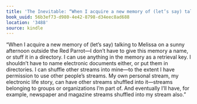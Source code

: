 ```yaml
---
title: 'The Inevitable: “When I acquire a new memory of (let’s say) talking to Melis…'
book_uuid: 56b3ef73-d980-4e42-8798-d34eec8ad688
location: '3488'
source: kindle
---
```


“When I acquire a new memory of (let’s say) talking to Melissa on a sunny afternoon outside the Red Parrot—I don’t have to give this memory a name, or stuff it in a directory. I can use anything in the memory as a retrieval key. I shouldn’t have to name electronic documents either, or put them in directories. I can shuffle other streams into mine—to the extent I have permission to use other people’s streams. My own personal stream, my electronic life story, can have other streams shuffled into it—streams belonging to groups or organizations I’m part of. And eventually I’ll have, for example, newspaper and magazine streams shuffled into my stream also.”